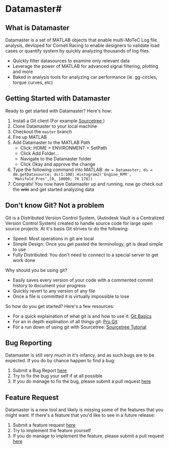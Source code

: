 # Datamaster#

## What is Datamaster ##
Datamaster is a set of MATLAB objects that enable multi-MoTeC Log file analysis, devloped for Cornell Racing to enable designers to validate load cases or quantify system by quickly analyzing thousands of log files.

* Quickly filter datasources to examine only relevant data
* Leverage the power of MATLAB for advanced signal filtering, plotting and more
* Baked in analysis tools for analyzing car performance (ie. gg-circles, torque curves, etc)

## Getting Started with Datamaster ##
Ready to get started with Datamaster? Here's how:

1. Install a Git client (For example [Sourcetree ](https://www.sourcetreeapp.com/))
2. Clone Datamaster to your local machine
3. Checkout the `master` branch
4. Fire up MATLAB
5. Add Datamaster to the MATLAB Path
    * Click: HOME > ENVIRONMENT > SetPath
    * Click Add Folder...
    * Navigate to the Datamaster folder
    * Click Okay and approve the change
6. Type the following command into MATLAB: `dm = Datamaster; ds = dm.getDatasource; ds(1:100).Histogram2('Engine_RPM', 'Manifold_Pres',[0, 10000; 70 170])`
7. Congrats! You now have Datamaster up and running, now go check out the ~~wiki~~ and get started analyzing data

## Don't know Git? Not a problem ##
Git is a Distributed Version Control System, (Autodesk Vault is a Centralized Version Control System) created to handle source code for large open source projects. At it's basis Git strives to do the following:

* Speed: Most operations in git are local
* Simple Design: Once you get pasted the terminology, git is dead simple to use
* Fully Distributed: You don't need to connect to a special server to get work done

Why should you be using git?

* Easily saves every version of your code with a commented commit history to document your progress
* Quickly revert to any version of any file
* Once a file is committed it is virtually impossible to lose

So how do you get started? Here's a few resources:

* For a quick explaination of what git is and how to use it: [Git Basics](https://git-scm.com/book/en/v2/Git-Basics-Getting-a-Git-Repository)
* For an in depth explination of all things git: [Pro Git](https://git-scm.com/book/en/v2)
* For a run down of using git with Sourcetree: [Sourcetree Tutorial](https://confluence.atlassian.com/bitbucket/tutorial-learn-sourcetree-with-bitbucket-cloud-760120235.html?_ga=1.17903230.693814136.1476383528)

## Bug Reporting ##
Datamaster is still very much in it's infancy, and as such bugs are to be expected. If you do by chance happen to find a bug:

1. Submit a Bug Report [here](https://bitbucket.org/cornellracingsimulation/datamaster/issues/new)
2. Try to fix the bug your self if at all possible
3. If you do manage to fix the bug, please submit a pull request [here](https://bitbucket.org/cornellracingsimulation/datamaster/pull-requests/)

## Feature Request ##
Datamaster is a new tool and likely is missing some of the features that you might want. If there's a feature that you'd like to see in a future release:

1. Submit a feature request [here](https://bitbucket.org/cornellracingsimulation/datamaster/issues/new)
2. Try to implement the feature yourself
3. If you do manage to implement the feature, please submit a pull request [here](https://bitbucket.org/cornellracingsimulation/datamaster/pull-requests/)